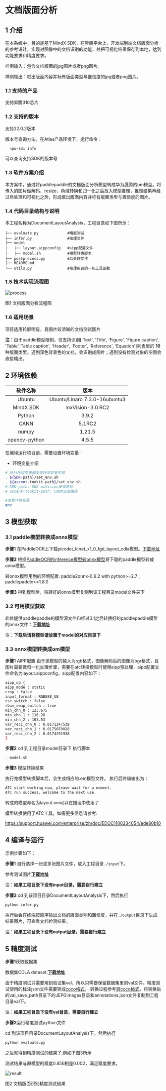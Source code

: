 # 文档版面分析

## 1 介绍
在本系统中，目的是基于MindX SDK，在昇腾平台上，开发端到端文档版面分析的参考设计，实现对图像中的文档识别的功能，并把可视化结果保存到本地，达到功能要求和精度要求。

样例输入：包含文档版面的jpg图片或者png图片。

样例输出：框出版面内容并标有版面类型与置信度的jpg或者png图片。

### 1.1 支持的产品

支持昇腾310芯片

### 1.2 支持的版本

支持22.0.2版本

版本号查询方法，在Atlas产品环境下，运行命令：

```bash
  npu-smi info
```

可以查询支持SDK的版本号


### 1.3 软件方案介绍

本方案中，通过将paddlepaddle的文档版面分析模型转成华为晟腾的om模型。将传入的图片做解码、resize、色域转换和归一化之后放入模型推理，推理结果再经过后处理和可视化之后，形成框出版面内容并标有版面类型与置信度的图片。


### 1.4 代码目录结构与说明

本工程名称为DocumentLayoutAnalysis，工程目录如下图所示：
```
├── evaluate.py             #精度测试
├── infer.py                #推理文件
├── model
│   ├── layout.aippconfig   #aipp配置文件
│   ├── model.sh            #模型转换脚本
├── postprocess.py          #后处理文件
├── README.md
└── utils.py                #推理用到的一些工具函数
```

### 1.5 技术实现流程图

![process](./image/process.png)

图1 文档版面分析流程图

### 1.6 适用场景

项目适用轮廓明显，且图片较清晰的文档测试图片

**注**：由于paddle模型限制，仅支持识别['Text', 'Title', 'Figure', 'Figure caption', 'Table','Table caption', 'Header', 'Footer', 'Reference', 'Equation']列表里的 **10** 种版面类型。遇到深色背景色的文档，会识别成图片；遇到没有检测对象的空图会直接输出。

## 2 环境依赖

| 软件名称 | 版本   |
| :--------: | :------: |
|Ubuntu|Ubuntu/Linaro 7.3.0-16ubuntu3|
|MindX SDK|mxVision-3.0.RC2|
|Python|3.9.2|
|CANN|5.1RC2|
|numpy|1.21.5|
|opencv-python|4.5.5|

在编译运行项目前，需要设置环境变量：

- 环境变量介绍

```bash
# 执行环境变量脚本使环境变量生效
. ${SDK-path}/set_env.sh
. ${ascent-tookit-path}/set_env.sh
# SDK-path: SDK mxVision安装路径
# ascent-tookit-path: CANN安装路径

#查看环境变量
env
```

## 3 模型获取

### 3.1 paddle模型转换成onnx模型

**步骤1** 在PaddleOCR上下载picodet_lcnet_x1_0_fgd_layout_cdla模型。[下载地址](https://github.com/PaddlePaddle/PaddleOCR/blob/dygraph/ppstructure/docs/models_list.md)

**步骤2** 根据[PaddleOCR的inference模型转onnx模型](https://gitee.com/ascend/mindxsdk-referenceapps/blob/master/contrib/OCR/IDCardRecognition/MODEL.md#paddleocr%E7%9A%84inference%E6%A8%A1%E5%9E%8B%E8%BD%AConnx%E6%A8%A1%E5%9E%8B)将下载的paddle模型转成onnx模型。

转onnx模型用到的环境配置: paddle2onnx-0.9.2 with python>=2.7 , paddlepaddle>=1.8.0

**步骤3** 得到模型后，将转好的onnx模型复制到该工程目录model文件夹下


### 3.2 可用模型获取

此处提供paddlepaddle的模型源文件和经过3.1之后转换好的paddlepaddle模型的onnx文件：[**下载地址**](https://mindx.sdk.obs.cn-north-4.myhuaweicloud.com/mindxsdk-referenceapps%20/contrib/DocumentLayoutAnalysis/%E6%96%87%E6%A1%A3%E7%89%88%E9%9D%A2%E5%88%86%E6%9E%90%E6%A8%A1%E5%9E%8B%E5%A4%87%E4%BB%BD.zip)


注：**下载后请将模型请放置于model的对应目录下**


### 3.3 onnx模型转换成om模型

**步骤1** AIPP配置
由于该模型的输入为rgb格式，图像解码后的图像为bgr格式，且图片需要做归一化处理步骤，需要在atc转换模型时使用aipp预处理，aipp配置文件命名为layout.aippconfig，aipp配置内容如下：

```bash
aipp_op {
aipp_mode : static
crop : false
input_format : RGB888_U8
csc_switch : false
rbuv_swap_switch : true
min_chn_0 : 123.675
min_chn_1 : 116.28
min_chn_2 : 103.53
var_reci_chn_0 : 0.0171247538
var_reci_chn_1 : 0.0175070028
var_reci_chn_2 : 0.0174291938
}

```

**步骤2** cd 到工程目录model目录下
执行脚本
```bash
. model.sh
```

**步骤3** 模型转换结果

执行完模型转换脚本后，会生成相应的.om模型文件。 执行后终端输出为：
```bash
ATC start working now, please wait for a moment.
ATC run success, welcome to the next use.
```
转成的模型命名为layout.om可以在推理中使用了

模型转换使用了ATC工具，如需更多信息请参考:

https://support.huawei.com/enterprise/zh/doc/EDOC1100234054/ede80b10


## 4 编译与运行

示例步骤如下：

**步骤1** 自行选择一张或多张图片文件，放入工程目录`./input`下。

参考测试图片[**下载地址**](https://github.com/PaddlePaddle/PaddleDetection/blob/release/2.5/docs/images/layout.jpg)

注：**如果工程目录下没有input目录，需要自行建立**


**步骤2** cd 到该项目目录DocumentLayoutAnalysis下，然后执行
```bash
python infer.py
```

执行后会在终端按顺序输出文档的版面类别和置信度，并在`./output`目录下生成结果图片，可查看文档检测结果。

注：**如果工程目录下没有output目录，需要自行建立**



## 5 精度测试

**步骤1**获取数据集

数据集CDLA dataset:[**下载地址**](https://github.com/buptlihang/CDLA)

由于精度测试只需要用到验证集val，所以只需要保留数据集里的val文件。精度测试使用的标注json文件需要转成[coco格式](https://zhuanlan.zhihu.com/p/101984674)。
转换过程参考[转coco格式](https://github.com/buptlihang/CDLA#%E8%BD%ACcoco%E6%A0%BC%E5%BC%8F)。将转换后的val_save_path目录下的JEPGimages目录和annotations.json文件复制到工程目录val下。

注：**如果工程目录下没有val目录，需要自行建立**


**步骤2**运行精度测试python文件

cd 到该项目目录DocumentLayoutAnalysis下，然后执行
```bash
python evaluate.py
```
之后就得到精度测试的结果了,例如下图3所示

测试结果与原模型的精度0.856相差0.002，满足精度要求。

![result](./image/result.png)

图2 文档版面识别精度测试结果
